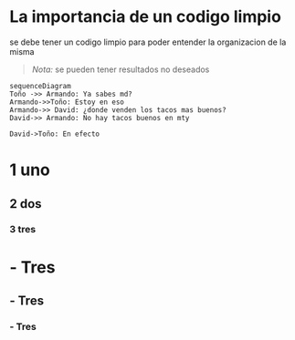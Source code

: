 # La importancia de un codigo limpio 

se debe tener un codigo limpio para poder entender la organizacion de la misma

> *Nota:* se pueden tener resultados no deseados

```mermaid
sequenceDiagram
Toño ->> Armando: Ya sabes md?
Armando->>Toño: Estoy en eso
Armando->> David: ¿donde venden los tacos mas buenos?
David->> Armando: No hay tacos buenos en mty

David->Toño: En efecto
```

# 1 uno
## 2 dos
### 3 tres

# - Tres
## - Tres
### - Tres

